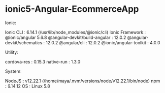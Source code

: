 # ionic5-Angular-EcommerceApp
Ionic:

   Ionic CLI                     : 6.14.1 (/usr/lib/node_modules/@ionic/cli)
   Ionic Framework               : @ionic/angular 5.6.8
   @angular-devkit/build-angular : 12.0.2
   @angular-devkit/schematics    : 12.0.2
   @angular/cli                  : 12.0.2
   @ionic/angular-toolkit        : 4.0.0

Utility:

   cordova-res : 0.15.3
   native-run  : 1.3.0

System:

   NodeJS : v12.22.1 (/home/maya/.nvm/versions/node/v12.22.1/bin/node)
   npm    : 6.14.12
   OS     : Linux 5.8
